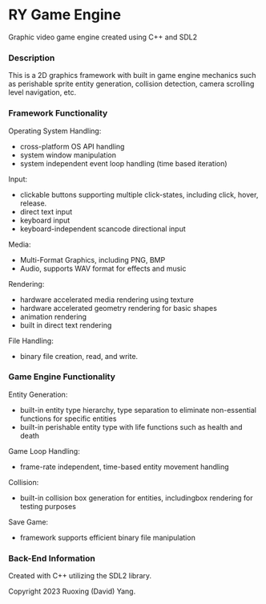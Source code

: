 # RY Game Engine
Graphic video game engine created using C++ and SDL2

### Description

This is a 2D graphics framework with built in game engine mechanics such as perishable sprite entity generation, collision detection, camera scrolling level navigation, etc.

### Framework Functionality

Operating System Handling:
- cross-platform OS API handling
- system window manipulation
- system independent event loop handling (time based iteration)

Input:
- clickable buttons supporting multiple click-states, including click, hover, release.
- direct text input
- keyboard input
- keyboard-independent scancode directional input

Media:
- Multi-Format Graphics, including PNG, BMP
- Audio, supports WAV format for effects and music 

Rendering:
- hardware accelerated media rendering using texture
- hardware accelerated geometry rendering for basic shapes
- animation rendering 
- built in direct text rendering

File Handling:
- binary file creation, read, and write. 

### Game Engine Functionality

Entity Generation:
- built-in entity type hierarchy, type separation to eliminate non-essential functions for specific entities
- built-in perishable entity type with life functions such as health and death

Game Loop Handling:
- frame-rate independent, time-based entity movement handling

Collision:
- built-in collision box generation for entities, includingbox rendering for testing purposes

Save Game:
- framework supports efficient binary file manipulation

### Back-End Information

Created with C++ utilizing the SDL2 library.

Copyright 2023 Ruoxing (David) Yang.
